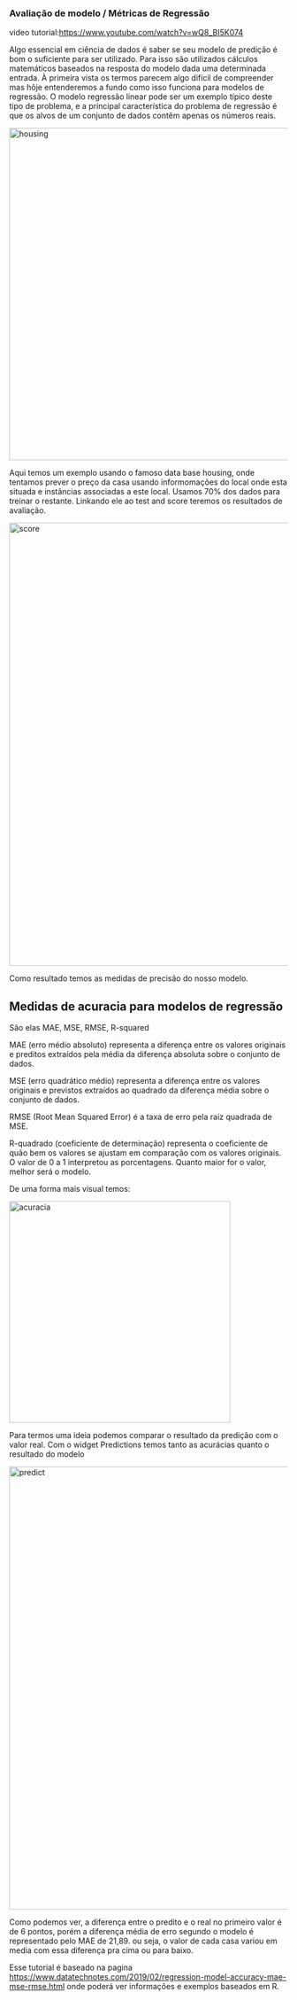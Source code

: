 ### Avaliação de modelo / Métricas de Regressão
video tutorial:https://www.youtube.com/watch?v=wQ8_BI5K074

Algo essencial em ciência de dados é saber se seu modelo de predição é bom o suficiente para ser utilizado. Para isso são utilizados cálculos matemáticos baseados na resposta do modelo dada uma determinada entrada.
À primeira vista os termos parecem algo difícil de compreender mas hôje entenderemos a fundo como isso funciona para modelos de regressão.
O modelo regressão linear pode ser um exemplo típico deste tipo de problema, e a principal característica do problema de regressão é que os alvos de um conjunto de dados contêm apenas os números reais.


<img src="imgs/housing.png" alt="housing" width="600">


Aqui temos um exemplo usando o famoso data base housing, onde tentamos prever o preço da casa usando informomações do local onde esta situada e instâncias associadas a este local. Usamos 70% dos dados para treinar o restante. Linkando ele ao test and score teremos os resultados de avaliação.


<img src="imgs/tstscore.png" alt="score" width="800">


Como resultado temos as medidas de precisão do nosso modelo.

## Medidas de acuracia para modelos de regressão

São elas MAE, MSE, RMSE, R-squared 

MAE (erro médio absoluto) representa a diferença entre os valores originais e preditos extraídos pela média da diferença absoluta sobre o conjunto de dados.

MSE (erro quadrático médio) representa a diferença entre os valores originais e previstos extraídos ao quadrado da diferença média sobre o conjunto de dados.

RMSE (Root Mean Squared Error) é a taxa de erro pela raiz quadrada de MSE.

R-quadrado (coeficiente de determinação) representa o coeficiente de quão bem os valores se ajustam em comparação com os valores originais. O valor de 0 a 1 interpretou as porcentagens. Quanto maior for o valor, melhor será o modelo.

De uma forma mais visual temos:


<img src="imgs/acuracia.JPG" alt="acuracia" width="400">


Para termos uma ideia podemos comparar o resultado da predição com o valor real. Com o widget Predictions temos tanto as acurácias quanto o resultado do modelo


<img src="imgs/prediction.png" alt="predict" width="800">


Como podemos ver, a diferença entre o predito e o real no primeiro valor é de 6 pontos, porém a diferença média de erro segundo o modelo é representado pelo MAE de 21,89. ou seja, o valor de cada casa variou em media com essa diferença pra cima ou para baixo.

Esse tutorial é baseado na pagina
https://www.datatechnotes.com/2019/02/regression-model-accuracy-mae-mse-rmse.html
onde poderá ver informações e exemplos baseados em R.
